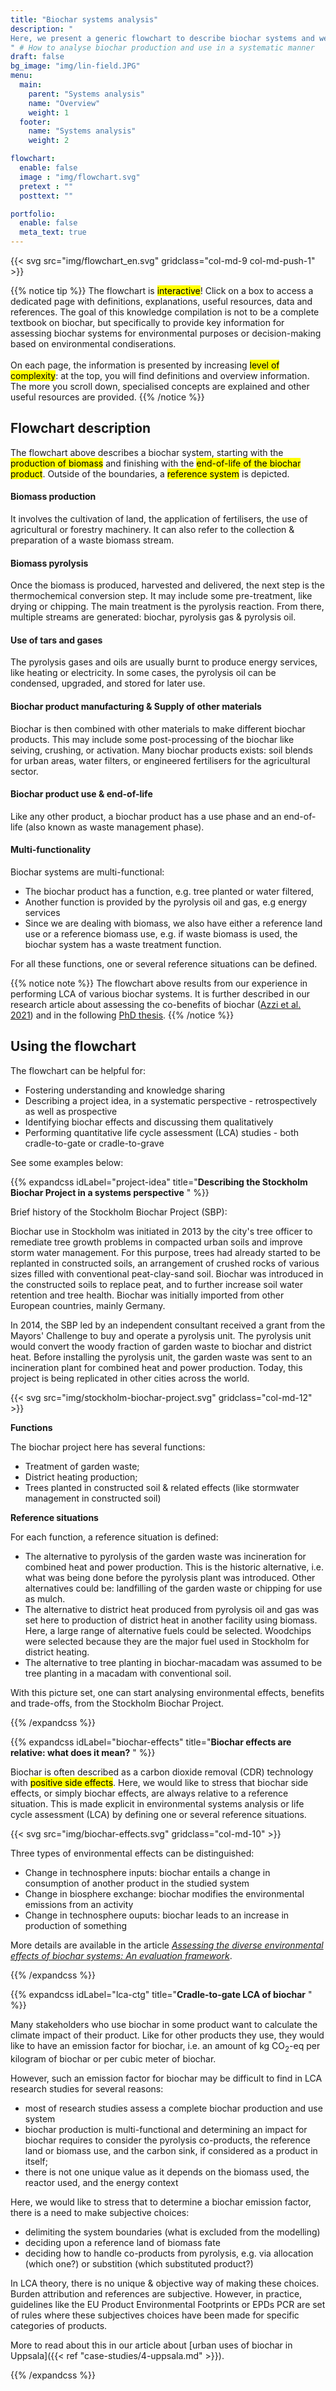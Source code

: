 ```yaml
---
title: "Biochar systems analysis"
description: "
Here, we present a generic flowchart to describe biochar systems and we link to 8 modules that explain each part of a biochar system.
" # How to analyse biochar production and use in a systematic manner
draft: false
bg_image: "img/lin-field.JPG"
menu:
  main:
    parent: "Systems analysis"
    name: "Overview"
    weight: 1
  footer:
    name: "Systems analysis"
    weight: 2

flowchart:
  enable: false
  image : "img/flowchart.svg"
  pretext : ""
  posttext: ""

portfolio:
  enable: false
  meta_text: true
---
```

<section class="">
    <div class="container">
        <div class="row center-block">
            {{< svg src="img/flowchart_en.svg" gridclass="col-md-9 col-md-push-1" >}}
        </div>
    </div>
</section>

<div class="row">
  <div class="col-md-9 col-md-push-1">

{{% notice tip %}}
The flowchart is <mark>interactive</mark>! Click on a box to access a dedicated page with definitions, explanations, useful resources, data and references. The goal of this knowledge compilation is not to be a complete textbook on biochar, but specifically to provide key information for assessing biochar systems for environmental purposes or decision-making based on environmental condiserations.
<br /><br />
On each page, the information is presented by increasing <mark>level of complexity</mark>: at the top, you will find definitions and overview information. The more you scroll down, specialised concepts are explained and other useful resources are provided.
{{% /notice %}}

  </div>
</div>

<div class="row">
  <div class="col-md-9 col-md-push-1">

  ## **Flowchart description** 
The flowchart above describes a biochar system, starting with the <mark>production of biomass</mark> and finishing with the <mark>end-of-life of the biochar product</mark>. Outside of the boundaries, a <mark>reference system</mark> is depicted. 

#### **Biomass production**
It involves the cultivation of land, the application of fertilisers, the use of agricultural or forestry machinery. It can also refer to the collection & preparation of a waste biomass stream.

#### **Biomass pyrolysis**
Once the biomass is produced, harvested and delivered, the next step is the thermochemical conversion step. It may include some pre-treatment, like drying or chipping. The main treatment is the pyrolysis reaction. From there, multiple streams are generated: biochar, pyrolysis gas & pyrolysis oil.

#### **Use of tars and gases**
The pyrolysis gases and oils are usually burnt to produce energy services, like heating or electricity. In some cases, the pyrolysis oil can be condensed, upgraded, and stored for later use.

#### **Biochar product manufacturing** & **Supply of other materials**
Biochar is then combined with other materials to make different biochar products. This may include some post-processing of the biochar like seiving, crushing, or activation. Many biochar products exists: soil blends for urban areas, water filters, or engineered fertilisers for the agricultural sector.

#### **Biochar product use** & **end-of-life**
Like any other product, a biochar product has a use phase and an end-of-life (also known as waste management phase). 

#### **Multi-functionality**
Biochar systems are multi-functional: 
- The biochar product has a function, e.g. tree planted or water filtered, 
- Another function is provided by the pyrolysis oil and gas, e.g energy services
- Since we are dealing with biomass, we also have either a reference land use or a reference biomass use, e.g. if waste biomass is used, the biochar system has a waste treatment function.

For all these functions, one or several reference situations can be defined.

{{% notice note %}}
The flowchart above results from our experience in performing LCA of various biochar systems. It is further described in our research article about assessing the co-benefits of biochar (<a href="https://doi.org/10.1016/j.jenvman.2021.112154" target="_blank">Azzi et al. 2021</a>) and in the following <a href="https://urn.kb.se/resolve?urn=urn:nbn:se:kth:diva-303912" target="_blank">PhD thesis</a>. 
{{% /notice %}}

  </div>
</div>

<div class="row">
  <div class="col-md-9 col-md-push-1">

## **Using the flowchart**

The flowchart can be helpful for:
- Fostering understanding and knowledge sharing
- Describing a project idea, in a systematic perspective - retrospectively as well as prospective
- Identifying biochar effects and discussing them qualitatively
- Performing quantitative life cycle assessment (LCA) studies - both cradle-to-gate or cradle-to-grave

See some examples below:

{{% expandcss idLabel="project-idea" title="**Describing the Stockholm Biochar Project in a systems perspective** " %}}

Brief history of the Stockholm Biochar Project (SBP): 

Biochar use in Stockholm was initiated in 2013 by the city's tree officer to remediate tree growth problems in compacted urban soils and improve storm water management. For this purpose, trees had already started to be replanted in constructed soils, an arrangement of crushed rocks of various sizes filled with conventional peat-clay-sand soil. Biochar was introduced in the constructed soils to replace peat, and to further increase soil water retention and tree health. Biochar was initially imported from other European countries, mainly Germany.

In 2014, the SBP led by an independent consultant received a grant from the Mayors' Challenge to buy and operate a pyrolysis unit. The pyrolysis unit would convert the woody fraction of garden waste to biochar and district heat. Before installing the pyrolysis unit, the garden waste was sent to an incineration plant for combined heat and power production. Today, this project is being replicated in other cities across the world.

  <div class="row center-block">
    {{< svg src="img/stockholm-biochar-project.svg" gridclass="col-md-12" >}} 
  </div>

**Functions**

The biochar project here has several functions:
- Treatment of garden waste;
- District heating production;
- Trees planted in constructed soil & related effects (like stormwater management in constructed soil)

**Reference situations**

For each function, a reference situation is defined:
- The alternative to pyrolysis of the garden waste was incineration for combined heat and power production. This is the historic alternative, i.e. what was being done before the pyrolysis plant was introduced. Other alternatives could be: landfilling of the garden waste or chipping for use as mulch.
- The alternative to district heat produced from pyrolysis oil and gas was set here to production of district heat in another facility using biomass. Here, a large range of alternative fuels could be selected. Woodchips were selected because they are the major fuel used in Stockholm for district heating.
- The alternative to tree planting in biochar-macadam was assumed to be tree planting in a macadam with conventional soil. 

With this picture set, one can start analysing environmental effects, benefits and trade-offs, from the Stockholm Biochar Project.

{{% /expandcss %}}


{{% expandcss idLabel="biochar-effects" title="**Biochar effects are relative: what does it mean?** " %}}
  
Biochar is often described as a carbon dioxide removal (CDR) technology with <mark>positive side effects</mark>. Here, we would like to stress that biochar side effects, or simply biochar effects, are always relative to a reference situation. This is made explicit in environmental systems analysis or life cycle assessment (LCA) by defining one or several reference situations.

<div class="row center-block">
  {{< svg src="img/biochar-effects.svg" gridclass="col-md-10" >}} 
</div>

Three types of environmental effects can be distinguished: 
- Change in technosphere inputs: biochar entails a change in consumption of another product in the studied system
- Change in biosphere exchange: biochar modifies the environmental emissions from an activity
- Change in technosphere ouputs: biochar leads to an increase in production of something 

More details are available in the article <a href="https://doi.org/10.1016/j.jenvman.2021.112154" target="_blank">*Assessing the diverse environmental effects of biochar systems: An evaluation framework*</a>.

{{% /expandcss %}}

{{% expandcss idLabel="lca-ctg" title="**Cradle-to-gate LCA of biochar** " %}}
 
Many stakeholders who use biochar in some product want to calculate the climate impact of their product. Like for other products they use, they would like to have an emission factor for biochar, i.e. an amount of kg CO<sub>2</sub>-eq per kilogram of biochar or per cubic meter of biochar.

However, such an emission factor for biochar may be difficult to find in LCA research studies for several reasons: 
- most of research studies assess a complete biochar production and use system
- biochar production is multi-functional and determining an impact for biochar requires to consider the pyrolysis co-products, the reference land or biomass use, and the carbon sink, if considered as a product in itself;
- there is not one unique value as it depends on the biomass used, the reactor used, and the energy context

Here, we would like to stress that to determine a biochar emission factor, there is a need to make subjective choices:
- delimiting the system boundaries (what is excluded from the modelling)
- deciding upon a reference land of biomass fate
- deciding how to handle co-products from pyrolysis, e.g. via allocation (which one?) or substition (which substituted product?)

In LCA theory, there is no unique & objective way of making these choices. Burden attribution and references are subjective. However, in practice, guidelines like the EU Product Environmental Footprints or EPDs PCR are set of rules where these subjectives choices have been made for specific categories of products.

More to read about this in our article about [urban uses of biochar in Uppsala]({{< ref "case-studies/4-uppsala.md" >}}).

{{% /expandcss %}}


  </div>
</div>




